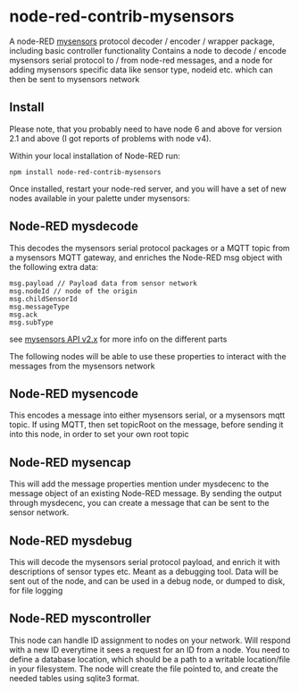 # node-red-contrib-mysensors

A node-RED [mysensors](http://www.mysensors.org) protocol decoder / encoder / wrapper package, including basic controller functionality
Contains a node to decode / encode mysensors serial protocol to / from node-red messages, and a node for adding mysensors specific data like sensor type, nodeid etc. which can then be sent to mysensors network

## Install

Please note, that you probably need to have node 6 and above for version 2.1 and above (I got reports of problems with node v4).

Within your local installation of Node-RED run:

`npm install node-red-contrib-mysensors`

Once installed, restart your node-red server, and you will have a set of new nodes available in your palette under mysensors:

## Node-RED mysdecode

This decodes the mysensors serial protocol packages or a MQTT topic from a mysensors MQTT gateway, and enriches the Node-RED msg object with the following extra data:

```
msg.payload // Payload data from sensor network
msg.nodeId // node of the origin
msg.childSensorId
msg.messageType
msg.ack
msg.subType
```

see [mysensors API v2.x](http://www.mysensors.org/download/serial_api_20) for more info on the different parts

The following nodes will be able to use these properties to interact with the messages from the mysensors network

## Node-RED mysencode

This encodes a message into either mysensors serial, or a mysensors mqtt
topic. If using MQTT, then set topicRoot on the message, before sending it
into this node, in order to set your own root topic

## Node-RED mysencap

This will add the message properties mention under mysdecenc to the message object of an existing Node-RED message. By sending the output through mysdecenc, you can create a message that can be sent to the sensor network.

## Node-RED mysdebug

This will decode the mysensors serial protocol payload, and enrich it with descriptions of sensor types etc. Meant as a debugging tool. Data will be sent out of the node, and can be used in a debug node, or dumped to disk, for file logging

## Node-RED myscontroller

This node can handle ID assignment to nodes on your network. Will respond with a new ID everytime it sees a request for an ID from a node.
You need to define a database location, which should be a path to a writable location/file in your filesystem. The node will create the file pointed to, and create the needed tables using sqlite3 format.

